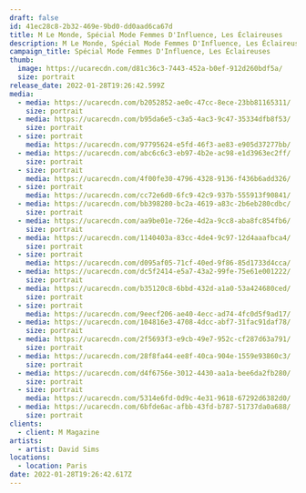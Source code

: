 ```yaml
---
draft: false
id: 41ec28c8-2b32-469e-9bd0-dd0aad6ca67d
title: M Le Monde, Spécial Mode Femmes D'Influence, Les Éclaireuses
description: M Le Monde, Spécial Mode Femmes D'Influence, Les Éclaireuses
campaign_title: Spécial Mode Femmes D'Influence, Les Éclaireuses
thumb:
  image: https://ucarecdn.com/d81c36c3-7443-452a-b0ef-912d260bdf5a/
  size: portrait
release_date: 2022-01-28T19:26:42.599Z
media:
  - media: https://ucarecdn.com/b2052852-ae0c-47cc-8ece-23bb81165311/
    size: portrait
  - media: https://ucarecdn.com/b95da6e5-c3a5-4ac3-9c47-35334dfb8f53/
    size: portrait
  - size: portrait
    media: https://ucarecdn.com/97795624-e5fd-46f3-ae83-e905d37277bb/
  - media: https://ucarecdn.com/abc6c6c3-eb97-4b2e-ac98-e1d3963ec2ff/
    size: portrait
  - size: portrait
    media: https://ucarecdn.com/4f00fe30-4796-4328-9136-f436b6add326/
  - size: portrait
    media: https://ucarecdn.com/cc72e6d0-6fc9-42c9-937b-555913f90841/
  - media: https://ucarecdn.com/bb398280-bc2a-4619-a83c-2b6eb280cdbc/
    size: portrait
  - media: https://ucarecdn.com/aa9be01e-726e-4d2a-9cc8-aba8fc854fb6/
    size: portrait
  - media: https://ucarecdn.com/1140403a-83cc-4de4-9c97-12d4aaafbca4/
    size: portrait
  - size: portrait
    media: https://ucarecdn.com/d095af05-71cf-40ed-9f86-85d1733d4cca/
  - media: https://ucarecdn.com/dc5f2414-e5a7-43a2-99fe-75e61e001222/
    size: portrait
  - media: https://ucarecdn.com/b35120c8-6bbd-432d-a1a0-53a424680ced/
    size: portrait
  - size: portrait
    media: https://ucarecdn.com/9eecf206-ae40-4ecc-ad74-4fc0d5f9ad17/
  - media: https://ucarecdn.com/104816e3-4708-4dcc-abf7-31fac91daf78/
    size: portrait
  - media: https://ucarecdn.com/2f5693f3-e9cb-49e7-952c-cf287d63a791/
    size: portrait
  - media: https://ucarecdn.com/28f8fa44-ee8f-40ca-904e-1559e93860c3/
    size: portrait
  - media: https://ucarecdn.com/d4f6756e-3012-4430-aa1a-bee6da2fb280/
    size: portrait
  - size: portrait
    media: https://ucarecdn.com/5314e6fd-0d9c-4e31-9618-67292d6382d0/
  - media: https://ucarecdn.com/6bfde6ac-afbb-43fd-b787-51737da0a688/
    size: portrait
clients:
  - client: M Magazine
artists:
  - artist: David Sims
locations:
  - location: Paris
date: 2022-01-28T19:26:42.617Z
---
```

